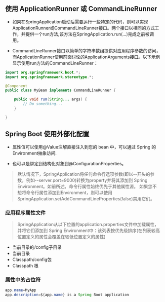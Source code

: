 ## 使用 ApplicationRunner 或 CommandLineRunner

- 如果在SpringApplication启动后需要运行一些特定的代码，则可以实现ApplicationRunner或CommandLineRunner接口。两个接口以相同的方式工作，并提供一个run方法,该方法在SpringApplication.run(…)完成之前被调用。

- CommandLineRunner接口以简单的字符串数组提供对应用程序参数的访问，而ApplicationRunner使用前面讨论的ApplicationArguments接口。以下示例显示使用run方法的CommandLineRunner：

```java
import org.springframework.boot.*;
import org.springframework.stereotype.*;

@Component
public class MyBean implements CommandLineRunner {

	public void run(String... args) {
		// Do something...
	}

}
```

## Spring Boot 使用外部化配置

- 属性值可以使用@Value注解直接注入到您的 bean 中，可以通过 Spring 的Environment抽象访问.

- 也可以是绑定到结构化对象到@ConfigurationProperties。

> 默认情况下，SpringApplication将任何命令行选项参数(即以--开头的参数，例如--server.port=9000)转换为property并将其添加到 Spring Environment。如前所述，命令行属性始终优先于其他属性源。
如果您不想将命令行属性添加到Environment，则可以使用SpringApplication.setAddCommandLineProperties(false)禁用它们。

### 应用程序属性文件

> SpringApplication从以下位置的application.properties文件中加载属性，并将它们添加到 Spring Environment中：该列表按优先级排序(在列表较高位置定义的属性会覆盖在较低位置定义的属性)

- 当前目录的/config子目录
- 当前目录
- Classpath/config包
- Classpath 根

### 属性中的占位符

```java
app.name=MyApp
app.description=${app.name} is a Spring Boot application
```



























